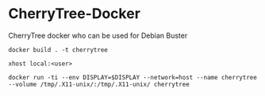 # CherryTree-Docker
CherryTree docker who can be used for Debian Buster

`docker build . -t cherrytree`

`xhost local:<user>`

`docker run -ti --env DISPLAY=$DISPLAY --network=host --name cherrytree --volume /tmp/.X11-unix/:/tmp/.X11-unix/ cherrytree`

